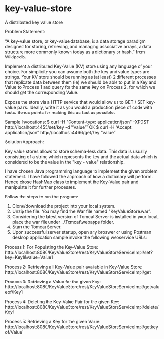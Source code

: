 # key-value-store
A distributed key value store

Problem Statement:

“A key-value store, or key-value database, is a data storage paradigm designed for storing, retrieving, and managing associative arrays, a data structure more commonly known today as a dictionary or hash.” from Wikipedia. 

Implement a distributed Key-Value (KV) store using any language of your choice. For simplicity you can assume both the key and value types are strings. Your KV store should be running as (at least) 2 different processes that replicate data between them (ie) we should be able to put in a Key and Value to Process 1 and query for the same Key on Process 2, for which we should get the corresponding Value.

Expose the store via a HTTP service that would allow us to GET / SET key-value pairs. Ideally, write it as you would a production piece of code with tests. Bonus points for making this as fast as possible. 

Sample Invocations:
$ curl -H "Content-type: application/json" -XPOST http://localhost:4455/set/key -d ‘“value”’
OK 
$ curl -H “Accept: application/json” http://localhost:4466/get/key
“value”

Solution Approach:

Key value stores allows to store schema-less data. This data is usually consisting of a string which represents the key and the actual data which is considered to be the value in the "key - value" relationship. 

I have chosen Java programming language to implement the given problem statement. I have followed the approach of how a dictionary will perform. Hence chose HashMap class to implement the Key-Value pair and manipulate it for further processes.

Follow the steps to run the program:

1) Clone/download the project into your local system.
2) Unzip the file. You may find the War file named "KeyValueStore.war".
3) Considering the latest version of Tomcat Server is installed in your local, place the war file under ..\Tomcat\webapps folder.
4) Start the Tomcat Server.
5) Upon successful server startup, open any broswer or using Postman desktop application sample invoke the following webservice URLs:
  
  Process 1: For Populating the Key-Value Store:
  http://localhost:8080/KeyValueStore/rest/KeyValueStoreServiceImpl/set?key=Key1&value=Value1
  
  Process 2: Retrieving all Key-Value pair available in Key-Value Store:
  http://localhost:8080/KeyValueStore/rest/KeyValueStoreServiceImpl/get
  
  Process 3: Retrieving a Value for the given Key:
  http://localhost:8080/KeyValueStore/rest/KeyValueStoreServiceImpl/getvalueof/Key1
  
  Process 4: Deleting the Key-Value Pair for the given Key:
  http://localhost:8080/KeyValueStore/rest/KeyValueStoreServiceImpl/delete/Key1
  
  Process 5: Retrieving a Key for the given Value:
  http://localhost:8080/KeyValueStore/rest/KeyValueStoreServiceImpl/getkeyof/Value1
